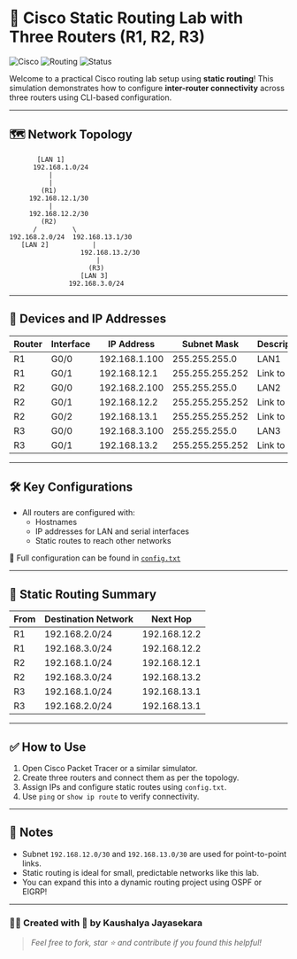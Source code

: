 # 🚀 Cisco Static Routing Lab with Three Routers (R1, R2, R3)

![Cisco](https://img.shields.io/badge/Cisco-Lab-blue) ![Routing](https://img.shields.io/badge/Static-Routing-brightgreen) ![Status](https://img.shields.io/badge/Status-Completed-success)

Welcome to a practical Cisco routing lab setup using **static routing**! This simulation demonstrates how to configure **inter-router connectivity** across three routers using CLI-based configuration.

---

## 🗺️ Network Topology

```
       [LAN 1]
      192.168.1.0/24
          |
          |
        (R1)
     192.168.12.1/30
          |
     192.168.12.2/30
        (R2)
      /         \
192.168.2.0/24  192.168.13.1/30
   [LAN 2]           |
                  192.168.13.2/30
                      |
                    (R3)
                  [LAN 3]
               192.168.3.0/24
```

---

## 🔧 Devices and IP Addresses

| Router | Interface | IP Address         | Subnet Mask       | Description        |
|--------|-----------|--------------------|-------------------|--------------------|
| R1     | G0/0      | 192.168.1.100      | 255.255.255.0     | LAN1               |
| R1     | G0/1      | 192.168.12.1       | 255.255.255.252   | Link to R2         |
| R2     | G0/0      | 192.168.2.100      | 255.255.255.0     | LAN2               |
| R2     | G0/1      | 192.168.12.2       | 255.255.255.252   | Link to R1         |
| R2     | G0/2      | 192.168.13.1       | 255.255.255.252   | Link to R3         |
| R3     | G0/0      | 192.168.3.100      | 255.255.255.0     | LAN3               |
| R3     | G0/1      | 192.168.13.2       | 255.255.255.252   | Link to R2         |

---

## 🛠️ Key Configurations

- All routers are configured with:
  - Hostnames
  - IP addresses for LAN and serial interfaces
  - Static routes to reach other networks

📁 Full configuration can be found in [`config.txt`](./config.txt)

---

## 📡 Static Routing Summary

| From | Destination Network | Next Hop         |
|------|----------------------|------------------|
| R1   | 192.168.2.0/24       | 192.168.12.2     |
| R1   | 192.168.3.0/24       | 192.168.12.2     |
| R2   | 192.168.1.0/24       | 192.168.12.1     |
| R2   | 192.168.3.0/24       | 192.168.13.2     |
| R3   | 192.168.1.0/24       | 192.168.13.1     |
| R3   | 192.168.2.0/24       | 192.168.13.1     |

---

## ✅ How to Use

1. Open Cisco Packet Tracer or a similar simulator.
2. Create three routers and connect them as per the topology.
3. Assign IPs and configure static routes using `config.txt`.
4. Use `ping` or `show ip route` to verify connectivity.

---

## 📌 Notes

- Subnet `192.168.12.0/30` and `192.168.13.0/30` are used for point-to-point links.
- Static routing is ideal for small, predictable networks like this lab.
- You can expand this into a dynamic routing project using OSPF or EIGRP!

---


### 👨‍💻 Created with 💙 by Kaushalya Jayasekara

> *Feel free to fork, star ⭐ and contribute if you found this helpful!*
